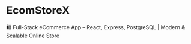 # EcomStoreX

🛍️ Full-Stack eCommerce App – React, Express, PostgreSQL | Modern &amp; Scalable Online Store
